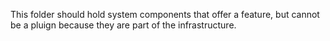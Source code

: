 This folder should hold system components that offer a feature, but cannot be a pluign because they are 
part of the infrastructure.